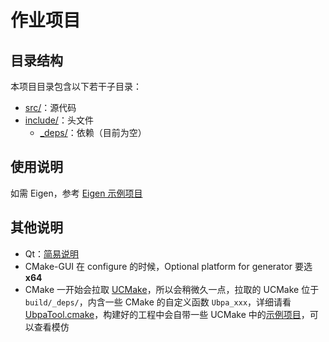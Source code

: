 # 作业项目

## 目录结构

本项目目录包含以下若干子目录：

- [src/](src/)：源代码
- [include/](include/)：头文件
  - [_deps/](include/_deps/)：依赖（目前为空）

## 使用说明

如需 Eigen，参考 [Eigen 示例项目](../documents/eigen_example) 

## 其他说明

- Qt：[简易说明](../../../Softwares/Qt.md) 
- CMake-GUI 在 configure 的时候，Optional platform for generator 要选 **x64** 
- CMake 一开始会拉取 [UCMake](https://github.com/Ubpa/UCMake)，所以会稍微久一点，拉取的 UCMake 位于 `build/_deps/`，内含一些 CMake 的自定义函数 `Ubpa_xxx`，详细请看 [UbpaTool.cmake](https://github.com/Ubpa/UCMake/blob/master/cmake/UbpaTool.cmake)，构建好的工程中会自带一些 UCMake 中的[示例项目](https://github.com/Ubpa/UCMake/tree/master/src)，可以查看模仿

